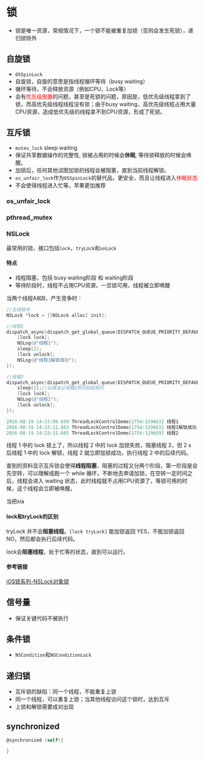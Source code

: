 # 锁

- 锁是唯一资源，常规情况下，一个锁不能被重复加锁（否则会发生死锁），递归锁除外



## 自旋锁

- `OSSpinLock`
- 自旋锁，自旋的意思是指线程循环等待（busy waiting）
- 循环等待，不会释放资源（例如CPU、Lock等）
- 会有<font color='red'>优先级倒置</font>的问题，甚至是死锁的问题，原因是，低优先级线程拿到了锁，而高优先级线程线程没有锁；由于busy waiting，高优先级线程占用大量CPU资源，造成低优先级的线程拿不到CPU资源，形成了死锁。

## 互斥锁

- `mutex_lock` sleep waiting
- 保证共享数据操作的完整性, 锁被占用的时候会**休眠**, 等待锁释放的时候会唤醒。
- 加锁后，任何其他试图加锁的线程会被阻塞，直到当前线程解锁。
- `os_unfair_lock`作为`OSSpinLock`的替代品，更安全，而且让线程进入<font color='red'>休眠状态</font>
- 不会使得线程进入忙等，苹果更加推荐

### os_unfair_lock

### pthread_mutex

### NSLock

最常用的锁，接口包括`lock`，`tryLock`和`unLock`

#### 特点

- 线程阻塞，包括 busy waiting阶段 和 waiting阶段
- 等待阶段时，线程不占用CPU资源，一旦锁可用，线程被立即唤醒

当两个线程A和B，产生竞争时：

```objective-c
//主线程中
NSLock *lock = [[NSLock alloc] init];

//线程1
dispatch_async(dispatch_get_global_queue(DISPATCH_QUEUE_PRIORITY_DEFAULT, 0), ^{
    [lock lock];
    NSLog(@"线程1");
    sleep(2);
    [lock unlock];
    NSLog(@"线程1解锁成功");
});

//线程2
dispatch_async(dispatch_get_global_queue(DISPATCH_QUEUE_PRIORITY_DEFAULT, 0), ^{
    sleep(1);//以保证让线程2的代码后执行
    [lock lock];
    NSLog(@"线程2");
    [lock unlock];
});

2016-08-19 14:23:09.659 ThreadLockControlDemo[1754:129663] 线程1
2016-08-19 14:23:11.663 ThreadLockControlDemo[1754:129663] 线程1解锁成功
2016-08-19 14:23:11.665 ThreadLockControlDemo[1754:129659] 线程2
```

线程 1 中的 lock 锁上了，所以线程 2 中的 lock 加锁失败，阻塞线程 2，但 2 s 后线程 1 中的 lock 解锁，线程 2 就立即加锁成功，执行线程 2 中的后续代码。

查到的资料显示互斥锁会使得**线程阻塞**，阻塞的过程又分两个阶段，第一阶段是会先空转，可以理解成跑一个 while 循环，不断地去申请加锁，在空转一定时间之后，线程会进入 waiting 状态，此时线程就不占用CPU资源了，等锁可用的时候，这个线程会立即被唤醒。

当把xia

#### lock和tryLock的区别

tryLock 并不会**阻塞线程**。`[lock tryLock]` 能加锁返回 YES，不能加锁返回 NO，然后都会执行后续代码。

lock会**阻塞线程**，处于忙等的状态，直到可以运行。

#### 参考链接

[iOS锁系列-NSLock对象锁](https://www.jianshu.com/p/78f7ef3d876a)

## 信号量

- 保证关键代码不被执行

## 条件锁

- `NSCondition`和`NSConditionLock`



## 递归锁

- 互斥锁的缺陷：同一个线程，不能重复上锁
- 同一个线程，可以重复上锁；当其他线程访问这个锁时，达到互斥
- 上锁和解锁需要成对出现

## synchronized

```objective-c
@synchronized (self){

}
```

